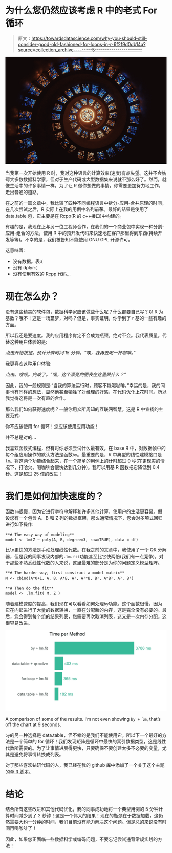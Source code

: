 # 为什么您仍然应该考虑 R 中的老式 For 循环

> 原文：<https://towardsdatascience.com/why-you-should-still-consider-good-old-fashioned-for-loops-in-r-6f2f9d0db14a?source=collection_archive---------5----------------------->

![](img/30971ba7e8b9a588f347bdca202a435d.png)

当我第一次开始使用 R 时，我对这种语言的计算效率(速度)有点失望。这并不会妨碍大多数数据科学家，但对于生产代码或大型数据集来说就不那么好了。然而，就像生活中的许多事情一样，为了让 R 做你想做的事情，你需要更加努力地工作，走出普通的道路。

在之前的一篇文章中，我比较了四种不同编程语言中拆分-应用-合并原理的时间，在几次尝试之后，R 实际上在我的用例中名列前茅。最好的结果是使用了 data.table 包，它主要是在 Rcpp(R 的 c++接口)中构建的。

有趣的是，我现在正与另一位工程师合作，在我们的一个商业包中实现一种分割-应用-组合的方法，使用 R 中的预开发代码来快速地在客户那里得到东西(持续开发等等)。不幸的是，我们被告知不能使用 GNU GPL 开源许可。

这意味着:

*   没有数据。表:(
*   没有 dplyr:(
*   没有使用有效的 Rcpp 代码…

# 现在怎么办？

没有这些精美的软件包，数据科学家应该做些什么呢？什么都要自己写？以 R 为基数？哦不！这是一场噩梦，对吗？但是，事实证明，你学到了 r 基的一些有趣的方面。

所以我还是要速度。我的应用程序肯定不会成为瓶颈。绝对不会。我代表质量。代替这种用户体验的是:

*点击开始按钮。预计计算时间:15 分钟。“唉，我再去喝一杯咖啡。”*

我更喜欢这种用户体验:

*点击。嗖嗖。完成了。“嘿，这个漂亮的图表在这里做什么？”*

因此，我的一般规则是:“当我的算法运行时，顾客不能喝咖啡。”幸运的是，我的同事也有同样的想法，显然他甚至牺牲了对经理的好感，在代码优化上花时间。所以我觉得这将是一次有趣的合作。

那么我们如何获得速度呢？一般你用众所周知的互联网智慧。这是 R 中宣扬的主要范式:

你不应该使用 for 循环！您应该使用应用功能！

并不总是对的…

我喜欢函数式编程，但有时你必须尝试什么最有效。在 base R 中，对数据帧中的每个组应用操作的默认方法是函数`by`。最重要的是，R 中典型的线性建模接口是`lm`。将这两个功能结合起来，在一个简单的用例上的计时超过 9 秒(在更现实的情况下，打哈欠、喝咖啡会很快达到几分钟)。我可以用基 R 函数把它降低到 0.4 秒。这是超过 25 倍的改进！

# 我们是如何加快速度的？

函数`lm`很慢，因为它进行字符串解释和许多其他计算，使用户的生活更容易。假设您有一个包含 A、B 和 Z 列的数据框架，那么通常情况下，您会对多项式回归进行如下操作:

```
**# The easy way of modeling**
model <- lm(Z ~ poly(A, B, degree=3, raw=TRUE), data = df)
```

比`lm`更快的方法是手动处理线性代数。在我之前的文章中，我使用了一个 QR 分解器，但是我的同事发现内部的`.lm.fit`功能甚至比它快两倍(我们有一点竞争)。对于那些不熟悉线性代数的人来说，这里最难的部分是为你的问题定义模型矩阵。

```
**# The harder way, first construct a model matrix**
M <- cbind(A*0+1, A, B, A*B, A², A²*B, B², A*B², A³, B³)

**# Then do the fit**
model <- .lm.fit( M, Z )
```

随着建模速度的提高，我们现在可以看看如何处理`by`功能。这个函数很慢，因为它在内部进行了大量的数据转换，一直在分配新的内存，这是完全没有必要的。最后，您会得到每个组的结果列表，您需要再次取消列表，这又是一次内存分配。这很容易改进。

![](img/03c02a06101e310028972ea8b007d465.png)

A comparison of some of the results. I’m not even showing `by + lm`, that’s off the chart at 9 seconds.

`by`的另一种选择是 data.table，但不幸的是我们不能使用它。所以下一个最好的方法是一个简单的 for 循环！我们发现矩阵是循环中最快的索引数据类型，这是线性代数所需要的。为了让事情进展得更快，只要确保不要创建太多不必要的变量，尤其是避免将事情转换成列表。

对于那些喜欢钻研代码的人，我已经在我的 github 库中添加了一个关于这个主题的[单 R 脚本](https://github.com/matthijscox/many-models/blob/master/many_models_forloop.R)。

# 结论

结合所有这些改进和其他代码优化，我的同事成功地将一个典型用例的 5 分钟计算时间减少到了 2 秒钟！这是一个伟大的结果！现在的瓶颈在于数据加载，这仍然需要大约一分钟的时间，我们目前没有能力解决这个问题。但是总的来说没有时间再喝咖啡了！

因此，如果您正面临一些数据科学或编码问题，不要忘记尝试违背常规实践的方法！